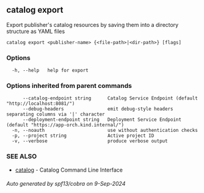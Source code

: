 ## catalog export

Export publisher's catalog resources by saving them into a directory structure as YAML files

```
catalog export <publisher-name> {<file-path>|<dir-path>} [flags]
```

### Options

```
  -h, --help   help for export
```

### Options inherited from parent commands

```
      --catalog-endpoint string      Catalog Service Endpoint (default "http://localhost:8081/")
      --debug-headers                emit debug-style headers separating columns via '|' character
      --deployment-endpoint string   Deployment Service Endpoint (default "https://app-orch.kind.internal/")
  -n, --noauth                       use without authentication checks
  -p, --project string               Active project ID
  -v, --verbose                      produce verbose output
```

### SEE ALSO

* [catalog](catalog.md)	 - Catalog Command Line Interface

###### Auto generated by spf13/cobra on 9-Sep-2024
